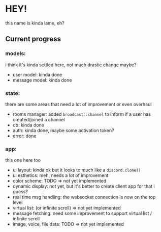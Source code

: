 # HEY!
this name is kinda lame, eh?
## Current progress
### models:
i think it's kinda settled here, not much drastic change maybe?
- user model: kinda done
- message model: kinda done

### state:
there are some areas that need a lot of improvement or even overhaul
- rooms manager: added `broadcast::channel` to inform if a user has created/joined a channel
- db: kinda done
- auth: kinda done, maybe some activation token?
- error: done

### app:
this one here too
- ui layout: kinda ok but it looks to much like a `discord.clone()`
- ui esthetics: meh, needs a lot of improvement
- color scheme: TODO => not yet implemented
- dynamic display: not yet, but it's better to create client app for that i guess?
- real time msg handling: the websocket connection is now on the top level
- virtual list: (or infinite scroll) => not yet implemented
- message fetching: need some improvement to support virtual list / infinite scroll
- image, voice, file data: TODO => not yet implemented
